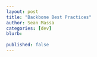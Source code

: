 ```yaml
---
layout: post
title: "Backbone Best Practices"
author: Sean Massa
categories: [dev]
blurb:
  
published: false
---
```






